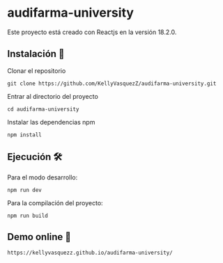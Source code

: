 # audifarma-university

Este proyecto está creado con Reactjs en la versión 18.2.0.

## Instalación 🔧

Clonar el repositorio

    git clone https://github.com/KellyVasquezZ/audifarma-university.git
    
Entrar al directorio del proyecto

    cd audifarma-university

Instalar las dependencias npm

	npm install

## Ejecución 🛠️
Para el modo desarrollo:

	npm run dev
	
Para la compilación del proyecto:

	npm run build

## Demo online 🚀

    https://kellyvasquezz.github.io/audifarma-university/
    
